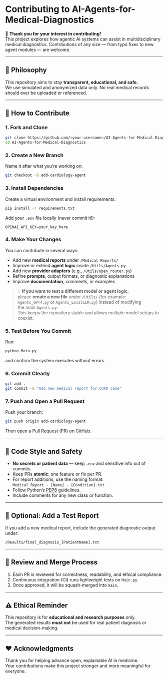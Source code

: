 # Contributing to AI-Agents-for-Medical-Diagnostics

🎉 **Thank you for your interest in contributing!**  
This project explores how agentic AI systems can assist in multidisciplinary
medical diagnostics. Contributions of any size — from typo fixes to new agent
modules — are welcome.

---

## 🧠 Philosophy

This repository aims to stay **transparent, educational, and safe**.  
We use simulated and anonymized data only. No real medical records should ever
be uploaded or referenced.

---

## 🧩 How to Contribute

### 1. Fork and Clone
```bash
git clone https://github.com/<your-username>/AI-Agents-for-Medical-Diagnostics.git
cd AI-Agents-for-Medical-Diagnostics
```

### 2. Create a New Branch
Name it after what you’re working on:
```bash
git checkout -b add-cardiology-agent
```

### 3. Install Dependencies
Create a virtual environment and install requirements:
```bash
pip install -r requirements.txt
```

Add your `.env` file locally (never commit it!):
```
OPENAI_API_KEY=your_key_here
```

### 4. Make Your Changes
You can contribute in several ways:
- Add new **medical reports** under `/Medical Reports/`
- Improve or extend **agent logic** inside `/Utils/Agents.py`
- Add new **provider adapters** (e.g., `/Utils/open_router.py`)
- Refine **prompts**, output formats, or diagnostic explanations
- Improve **documentation**, comments, or examples

> 💡 **If you want to test a different model or agent logic**,  
> please **create a new file** under `/Utils/` (for example:  
> `Agents_GPT4.py` or `Agents_LocalLLM.py`) instead of modifying  
> the main `Agents.py`.  
> This keeps the repository stable and allows multiple model setups to coexist.

### 5. Test Before You Commit
Run:
```bash
python Main.py
```
and confirm the system executes without errors.

### 6. Commit Clearly
```bash
git add .
git commit -m "Add new medical report for COPD case"
```

### 7. Push and Open a Pull Request
Push your branch:
```bash
git push origin add-cardiology-agent
```
Then open a Pull Request (PR) on GitHub.

---

## 🧹 Code Style and Safety

- **No secrets or patient data** — keep `.env` and sensitive info out of commits.
- Keep PRs **atomic**: one feature or fix per PR.
- For report additions, use the naming format:  
  `Medical Report - [Name] - [Condition].txt`
- Follow Python’s [PEP8](https://peps.python.org/pep-0008/) guidelines.
- Include comments for any new class or function.

---

## 🧪 Optional: Add a Test Report
If you add a new medical report, include the generated diagnostic output under:
```
/Results/final_diagnosis_[PatientName].txt
```

---

## 🤝 Review and Merge Process

1. Each PR is reviewed for correctness, readability, and ethical compliance.  
2. Continuous integration (CI) runs lightweight tests on `Main.py`.  
3. Once approved, it will be squash-merged into `main`.

---

## ⚠️ Ethical Reminder

This repository is for **educational and research purposes** only.  
The generated results **must not** be used for real patient diagnosis or
medical decision-making.

---

## ❤️ Acknowledgments

Thank you for helping advance open, explainable AI in medicine.  
Your contributions make this project stronger and more meaningful for everyone.
